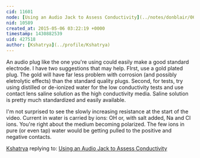 ```yaml
---
cid: 11601
node: [Using an Audio Jack to Assess Conductivity](../notes/donblair/06-18-2014/using-an-audio-jack-to-assess-conductivity)
nid: 10589
created_at: 2015-05-06 03:22:19 +0000
timestamp: 1430882539
uid: 427518
author: [Kshatrya](../profile/Kshatrya)
---
```


An audio plug like the one you're using could easily make a good standard electrode. I have two suggestions that may help. FIrst, use a gold plated plug. The gold will have far less problem with corrosion (and possibly eletrolytic effects) than the standard quality plugs. Second, for tests, try using distilled or de-ionized water for the low conductivity tests and use contact lens saline solution as the high conductivity media. Saline solution is pretty much standardized and easily available.

I'm not surprised to see the slowly increasing resistance at the start of the video. Current in water is carried by ions: OH or, with salt added, Na and Cl ions. You're right about the medium becoming polarized. The few ions in pure (or even tap) water would be getting pulled to the positive and negative contacts.



[Kshatrya](../profile/Kshatrya) replying to: [Using an Audio Jack to Assess Conductivity](../notes/donblair/06-18-2014/using-an-audio-jack-to-assess-conductivity)

